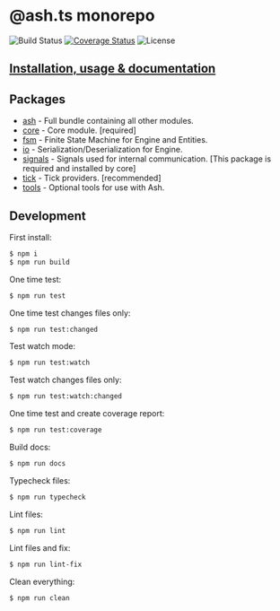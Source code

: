 # @ash.ts monorepo
![Build Status](https://github.com/icek/ash/workflows/Publish/badge.svg)
[![Coverage Status](https://coveralls.io/repos/github/icek/ash/badge.svg?branch=master)](https://coveralls.io/github/icek/ash?branch=master)
![License](https://img.shields.io/npm/l/@ash.ts/ash)

## [Installation, usage & documentation](./packages/ash)

## Packages
- [ash](./packages/ash) - Full bundle containing all other modules.
- [core](./packages/core) - Core module. [required]
- [fsm](./packages/fsm) - Finite State Machine for Engine and Entities.
- [io](./packages/io) - Serialization/Deserialization for Engine.
- [signals](./packages/signals) - Signals used for internal communication. 
[This package is required and installed by core]
- [tick](./packages/tick) - Tick providers. [recommended]
- [tools](./packages/tools) - Optional tools for use with Ash.  

## Development
First install:
```bash
$ npm i
$ npm run build
```

One time test:
```bash
$ npm run test
```

One time test changes files only:
```bash
$ npm run test:changed
```

Test watch mode:
```bash
$ npm run test:watch
```

Test watch changes files only:
```bash
$ npm run test:watch:changed
```

One time test and create coverage report:
```bash
$ npm run test:coverage
```

Build docs:
```bash
$ npm run docs
```

Typecheck files:
```bash
$ npm run typecheck
```

Lint files:
```bash
$ npm run lint
```

Lint files and fix:
```bash
$ npm run lint-fix
```

Clean everything:
```bash
$ npm run clean
```
